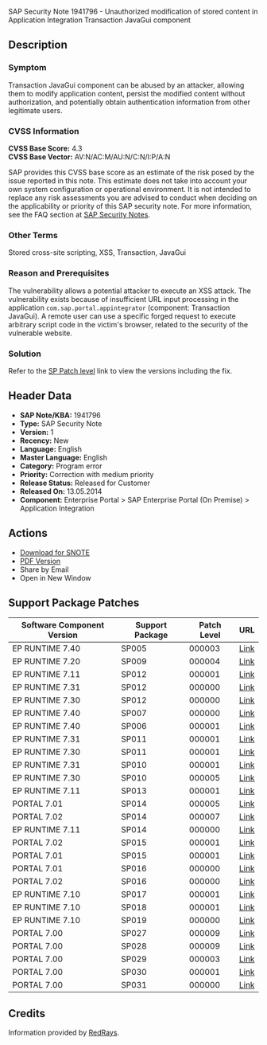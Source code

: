 SAP Security Note 1941796 - Unauthorized modification of stored content in Application Integration Transaction JavaGui component

## Description

### Symptom
Transaction JavaGui component can be abused by an attacker, allowing them to modify application content, persist the modified content without authorization, and potentially obtain authentication information from other legitimate users.

### CVSS Information
**CVSS Base Score:** 4.3  
**CVSS Base Vector:** AV:N/AC:M/AU:N/C:N/I:P/A:N

SAP provides this CVSS base score as an estimate of the risk posed by the issue reported in this note. This estimate does not take into account your own system configuration or operational environment. It is not intended to replace any risk assessments you are advised to conduct when deciding on the applicability or priority of this SAP security note. For more information, see the FAQ section at [SAP Security Notes](https://service.sap.com/securitynotes/).

### Other Terms
Stored cross-site scripting, XSS, Transaction, JavaGui

### Reason and Prerequisites
The vulnerability allows a potential attacker to execute an XSS attack. The vulnerability exists because of insufficient URL input processing in the application `com.sap.portal.appintegrator` (component: Transaction JavaGui). A remote user can use a specific forged request to execute arbitrary script code in the victim's browser, related to the security of the vulnerable website.

### Solution
Refer to the [SP Patch level](https://me.sap.com/servicessupport/knowledge) link to view the versions including the fix.

## Header Data

- **SAP Note/KBA:** 1941796
- **Type:** SAP Security Note
- **Version:** 1
- **Recency:** New
- **Language:** English
- **Master Language:** English
- **Category:** Program error
- **Priority:** Correction with medium priority
- **Release Status:** Released for Customer
- **Released On:** 13.05.2014
- **Component:** Enterprise Portal > SAP Enterprise Portal (On Premise) > Application Integration

## Actions

- [Download for SNOTE](https://notesdownloads.sap.com/note/0040000017760642017)
- [PDF Version](https://userapps.support.sap.com/sap/support/sfm/notes/print/0001941796?language=en-US&token=9ADAC5F795CFE487B19D390AA4904E1E)
- Share by Email
- Open in New Window

## Support Package Patches

| Software Component Version | Support Package | Patch Level | URL |
|----------------------------|-----------------|-------------|-----|
| EP RUNTIME 7.40            | SP005           | 000003      | [Link](https://me.sap.com/sap/support/swdc/notes?cvnr=67838200100200019788&support_package=SP005&patch_level=000003) |
| EP RUNTIME 7.20            | SP009           | 000004      | [Link](https://me.sap.com/sap/support/swdc/notes?cvnr=01200615320200012953&support_package=SP009&patch_level=000004) |
| EP RUNTIME 7.11            | SP012           | 000001      | [Link](https://me.sap.com/sap/support/swdc/notes?cvnr=01200314690200006929&support_package=SP012&patch_level=000001) |
| EP RUNTIME 7.31            | SP012           | 000000      | [Link](https://me.sap.com/sap/support/swdc/notes?cvnr=01200314690200014358&support_package=SP012&patch_level=000000) |
| EP RUNTIME 7.30            | SP012           | 000000      | [Link](https://me.sap.com/sap/support/swdc/notes?cvnr=01200615320200015108&support_package=SP012&patch_level=000000) |
| EP RUNTIME 7.40            | SP007           | 000000      | [Link](https://me.sap.com/sap/support/swdc/notes?cvnr=67838200100200019788&support_package=SP007&patch_level=000000) |
| EP RUNTIME 7.40            | SP006           | 000001      | [Link](https://me.sap.com/sap/support/swdc/notes?cvnr=67838200100200019788&support_package=SP006&patch_level=000001) |
| EP RUNTIME 7.31            | SP011           | 000001      | [Link](https://me.sap.com/sap/support/swdc/notes?cvnr=01200314690200014358&support_package=SP011&patch_level=000001) |
| EP RUNTIME 7.30            | SP011           | 000001      | [Link](https://me.sap.com/sap/support/swdc/notes?cvnr=01200615320200015108&support_package=SP011&patch_level=000001) |
| EP RUNTIME 7.31            | SP010           | 000001      | [Link](https://me.sap.com/sap/support/swdc/notes?cvnr=01200314690200014358&support_package=SP010&patch_level=000001) |
| EP RUNTIME 7.30            | SP010           | 000005      | [Link](https://me.sap.com/sap/support/swdc/notes?cvnr=01200615320200015108&support_package=SP010&patch_level=000005) |
| EP RUNTIME 7.11            | SP013           | 000001      | [Link](https://me.sap.com/sap/support/swdc/notes?cvnr=01200314690200006929&support_package=SP013&patch_level=000001) |
| PORTAL 7.01                | SP014           | 000005      | [Link](https://me.sap.com/sap/support/swdc/notes?cvnr=01200615320200010804&support_package=SP014&patch_level=000005) |
| PORTAL 7.02                | SP014           | 000007      | [Link](https://me.sap.com/sap/support/swdc/notes?cvnr=01200615320200012489&support_package=SP014&patch_level=000007) |
| EP RUNTIME 7.11            | SP014           | 000000      | [Link](https://me.sap.com/sap/support/swdc/notes?cvnr=01200314690200006929&support_package=SP014&patch_level=000000) |
| PORTAL 7.02                | SP015           | 000001      | [Link](https://me.sap.com/sap/support/swdc/notes?cvnr=01200615320200012489&support_package=SP015&patch_level=000001) |
| PORTAL 7.01                | SP015           | 000001      | [Link](https://me.sap.com/sap/support/swdc/notes?cvnr=01200615320200010804&support_package=SP015&patch_level=000001) |
| PORTAL 7.01                | SP016           | 000000      | [Link](https://me.sap.com/sap/support/swdc/notes?cvnr=01200615320200010804&support_package=SP016&patch_level=000000) |
| PORTAL 7.02                | SP016           | 000000      | [Link](https://me.sap.com/sap/support/swdc/notes?cvnr=01200615320200012489&support_package=SP016&patch_level=000000) |
| EP RUNTIME 7.10            | SP017           | 000001      | [Link](https://me.sap.com/sap/support/swdc/notes?cvnr=01200314690200006348&support_package=SP017&patch_level=000001) |
| EP RUNTIME 7.10            | SP018           | 000001      | [Link](https://me.sap.com/sap/support/swdc/notes?cvnr=01200314690200006348&support_package=SP018&patch_level=000001) |
| EP RUNTIME 7.10            | SP019           | 000000      | [Link](https://me.sap.com/sap/support/swdc/notes?cvnr=01200314690200006348&support_package=SP019&patch_level=000000) |
| PORTAL 7.00                | SP027           | 000009      | [Link](https://me.sap.com/sap/support/swdc/notes?cvnr=01200615320200007801&support_package=SP027&patch_level=000009) |
| PORTAL 7.00                | SP028           | 000009      | [Link](https://me.sap.com/sap/support/swdc/notes?cvnr=01200615320200007801&support_package=SP028&patch_level=000009) |
| PORTAL 7.00                | SP029           | 000003      | [Link](https://me.sap.com/sap/support/swdc/notes?cvnr=01200615320200007801&support_package=SP029&patch_level=000003) |
| PORTAL 7.00                | SP030           | 000001      | [Link](https://me.sap.com/sap/support/swdc/notes?cvnr=01200615320200007801&support_package=SP030&patch_level=000001) |
| PORTAL 7.00                | SP031           | 000000      | [Link](https://me.sap.com/sap/support/swdc/notes?cvnr=01200615320200007801&support_package=SP031&patch_level=000000) |

## Credits
Information provided by [RedRays](https://redrays.io).